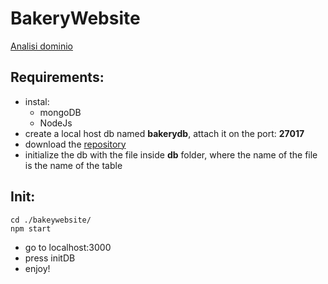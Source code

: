 # BakeryWebsite

[Analisi dominio](\https://github.com/MatteoMaso/BakeryWebsite/tree/master/doc/analisiDominio.md)

## Requirements:

- instal:
  -  mongoDB
  -  NodeJs
- create a local host db named **bakerydb**, attach it on the port: **27017**
- download the [repository](https://github.com/MatteoMaso/BakeryWebsite.git)
- initialize the db with the file inside **db** folder, where the name of the file is the name of the table

## Init:

```
cd ./bakeywebsite/
npm start
```

- go to localhost:3000
- press initDB
- enjoy!